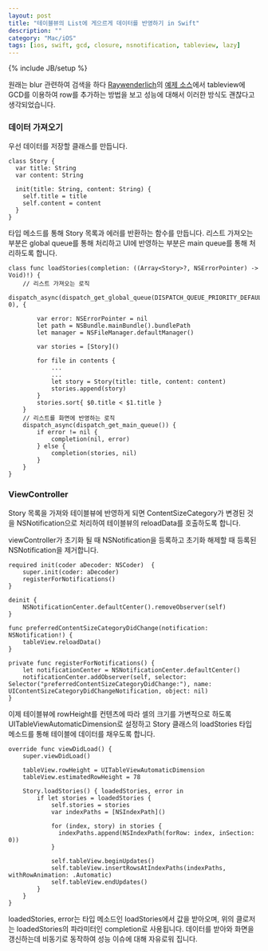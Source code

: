 ```yaml
---
layout: post
title: "테이블뷰의 List에 게으르게 데이터를 반영하기 in Swift"
description: ""
category: "Mac/iOS"
tags: [ios, swift, gcd, closure, nsnotification, tableview, lazy]
---
```

{% include JB/setup %}

원래는 blur 관련하여 검색을 하다 [Raywenderlich](http://www.raywenderlich.com/84043/ios-8-visual-effects-tutorial)의 [예제 소스](http://cdn3.raywenderlich.com/wp-content/uploads/2014/09/Grimm-Final.zip)에서 tableview에 GCD를 이용하여 row를 추가하는 방법을 보고 성능에 대해서 이러한 방식도 괜찮다고 생각되었습니다.

### 데이터 가져오기

우선 데이터를 저장할 클래스를 만듭니다.

	class Story {
	  var title: String
	  var content: String

	  init(title: String, content: String) {
	    self.title = title
	    self.content = content
	  }
	}

타입 메소드를 통해 Story 목록과 에러를 반환하는 함수를 만듭니다. 리스트 가져오는 부분은 global queue를 통해 처리하고 UI에 반영하는 부분은 main queue를 통해 처리하도록 합니다.

	class func loadStories(completion: ((Array<Story>?, NSErrorPointer) -> Void)!) {
		// 리스트 가져오는 로직
		dispatch_async(dispatch_get_global_queue(DISPATCH_QUEUE_PRIORITY_DEFAULT, 0), {

			var error: NSErrorPointer = nil
			let path = NSBundle.mainBundle().bundlePath
			let manager = NSFileManager.defaultManager()

			var stories = [Story]()

			for file in contents {
				...
				...
				let story = Story(title: title, content: content)
				stories.append(story)
			}
			stories.sort{ $0.title < $1.title }
		}
		// 리스트를 화면에 반영하는 로직
		dispatch_async(dispatch_get_main_queue()) {
			if error != nil {
				completion(nil, error)
			} else {
				completion(stories, nil)
			}
		}
	}

### ViewController

Story 목록을 가져와 테이블뷰에 반영하게 되면 ContentSizeCategory가 변경된 것을 NSNotification으로 처리하여 테이블뷰의 reloadData를 호출하도록 합니다.

viewController가 초기화 될 때 NSNotification을 등록하고 초기화 해제할 때 등록된 NSNotification을 제거합니다.
	
	required init(coder aDecoder: NSCoder)  {
		super.init(coder: aDecoder)
		registerForNotifications()
	}

	deinit {
		NSNotificationCenter.defaultCenter().removeObserver(self)
	}

	func preferredContentSizeCategoryDidChange(notification: NSNotification!) {	
		tableView.reloadData()
	}

	private func registerForNotifications() {
		let notificationCenter = NSNotificationCenter.defaultCenter()
    	notificationCenter.addObserver(self, selector: Selector("preferredContentSizeCategoryDidChange:"), name: UIContentSizeCategoryDidChangeNotification, object: nil)
	}

이제 테이블뷰에 rowHeight를 컨텐츠에 따라 셀의 크기를 가변적으로 하도록 UITableViewAutomaticDimension로 설정하고 Story 클래스의 loadStories 타입 메소드를 통해 테이블에 데이터를 채우도록 합니다.

	override func viewDidLoad() {
		super.viewDidLoad()

		tableView.rowHeight = UITableViewAutomaticDimension
		tableView.estimatedRowHeight = 78

		Story.loadStories() { loadedStories, error in
			if let stories = loadedStories {
		    	self.stories = stories
		    	var indexPaths = [NSIndexPath]()

		    	for (index, story) in stories {
		          indexPaths.append(NSIndexPath(forRow: index, inSection: 0))
		    	}

		    	self.tableView.beginUpdates()
		    	self.tableView.insertRowsAtIndexPaths(indexPaths, withRowAnimation: .Automatic)
		    	self.tableView.endUpdates()
			}
		}
	}

loadedStories, error는 타입 메소드인 loadStories에서 값을 받아오며, 위의 클로저는 loadedStories의 파라미터인 completion로 사용됩니다. 데이터를 받아와 화면을 갱신하는데 비동기로 동작하여 성능 이슈에 대해 자유로워 집니다.


